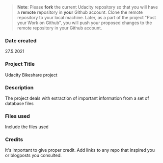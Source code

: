 >**Note**: Please **fork** the current Udacity repository so that you will have a **remote** repository in **your** Github account. Clone the remote repository to your local machine. Later, as a part of the project "Post your Work on Github", you will push your proposed changes to the remote repository in your Github account.

### Date created
27.5.2021

### Project Title
Udacity Bikeshare project

### Description
The project deals with extraction of important information from a set of database files

### Files used
Include the files used

### Credits
It's important to give proper credit. Add links to any repo that inspired you or blogposts you consulted.

